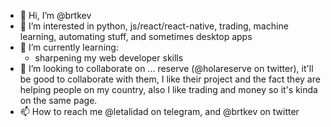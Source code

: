 - 👋 Hi, I’m @brtkev
- 👀 I’m interested in python, js/react/react-native, trading, machine learning, automating stuff, and sometimes desktop apps
- 🌱 I’m currently learning:
  - sharpening my web developer skills
- 💞️ I’m looking to collaborate on ... reserve (@holareserve on twitter), it'll be good to collaborate with them,  I like their project and the fact they are helping people on my country, also I like trading and money so it's kinda on the same page.
- 📫 How to reach me @letalidad on telegram, and @brtkev on twitter

<!---
brtkev/brtkev is a ✨ special ✨ repository because its `README.md` (this file) appears on your GitHub profile.
You can click the Preview link to take a look at your changes.
--->
